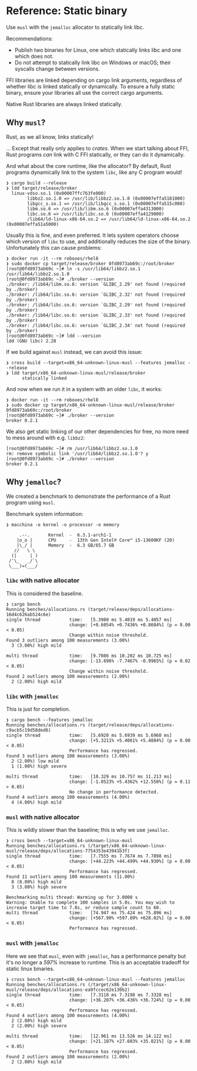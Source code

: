 # Reference: Static binary

Use `musl` with the `jemalloc` allocator to statically link libc.

Recommendations:
- Publish two binaries for Linux, one which statically links libc and one which does not.
- Do not attempt to statically link libc on Windows or macOS; their syscalls change between versions.

FFI libraries are linked depending on cargo link arguments, regardless of whether libc is linked
statically or dynamically. To ensure a fully static binary, ensure your libraries all use
the correct cargo arguments.

Native Rust libraries are always linked statically.

## Why `musl`?

Rust, as we all know, links statically!

... Except that really only applies to _crates_. When we start talking about FFI,
Rust programs _can_ link with C FFI statically, or they can do it dynamically.

And what about the core runtime, like the allocator? By default, Rust programs
dynamically link to the system `libc`, like any C program would!

```
❯ cargo build --release
❯ ldd target/release/broker
  linux-vdso.so.1 (0x00007ffc763fe000)
        libbz2.so.1.0 => /usr/lib/libbz2.so.1.0 (0x00007effa5181000)
        libgcc_s.so.1 => /usr/lib/libgcc_s.so.1 (0x00007effa515c000)
        libm.so.6 => /usr/lib/libm.so.6 (0x00007effa4313000)
        libc.so.6 => /usr/lib/libc.so.6 (0x00007effa4129000)
        /lib64/ld-linux-x86-64.so.2 => /usr/lib64/ld-linux-x86-64.so.2 (0x00007effa51a5000)
```

Usually this is fine, and even preferred. It lets system operators choose which
version of `libc` to use, and additionally reduces the size of the binary.
Unfortunately this can cause problems:

```
❯ docker run -it --rm roboxes/rhel8
❯ sudo docker cp target/release/broker 0fd8973ab69c:/root/broker
[root@0fd8973ab69c ~]# ln -s /usr/lib64/libbz2.so.1 /usr/lib64/libbz2.so.1.0
[root@0fd8973ab69c ~]# ./broker --version
./broker: /lib64/libm.so.6: version `GLIBC_2.29' not found (required by ./broker)
./broker: /lib64/libc.so.6: version `GLIBC_2.32' not found (required by ./broker)
./broker: /lib64/libc.so.6: version `GLIBC_2.29' not found (required by ./broker)
./broker: /lib64/libc.so.6: version `GLIBC_2.33' not found (required by ./broker)
./broker: /lib64/libc.so.6: version `GLIBC_2.34' not found (required by ./broker)
[root@0fd8973ab69c ~]# ldd --version
ldd (GNU libc) 2.28
```

If we build against `musl` instead, we can avoid this issue:

```
❯ cross build --target=x86_64-unknown-linux-musl --features jemalloc --release
❯ ldd target/x86_64-unknown-linux-musl/release/broker
      statically linked
```

And now when we run it in a system with an older `libc`, it works:

```
❯ docker run -it --rm roboxes/rhel8
❯ sudo docker cp target/x86_64-unknown-linux-musl/release/broker 0fd8973ab69c:/root/broker
[root@0fd8973ab69c ~]# ./broker --version
broker 0.2.1
```

We also get static linking of our other dependencies for free,
no more need to mess around with e.g. `libbz2`:

```
[root@0fd8973ab69c ~]# rm /usr/lib64/libbz2.so.1.0
rm: remove symbolic link '/usr/lib64/libbz2.so.1.0'? y
[root@0fd8973ab69c ~]# ./broker --version
broker 0.2.1
```

## Why `jemalloc`?

We created a benchmark to demonstrate the performance of a Rust program using `musl`.

Benchmark system information:
```
❯ macchina -o kernel -o processor -o memory
                                                                
     .--.       Kernel  -  6.3.1-arch1-1                        
    |o_o |      CPU     -  13th Gen Intel® Core™ i5-13600KF (20)
    |\_/ |      Memory  -  6.3 GB/65.7 GB                       
   //   \ \                                                     
  (|     | )                                                    
 /'\_   _/`\                                                    
 \___)=(___/ 
```

### `libc` with native allocator

This is considered the baseline.

```
❯ cargo bench
Running benches/allocations.rs (target/release/deps/allocations-16d4c626ab524c6e)
single thread           time:   [5.3980 ms 5.4019 ms 5.4057 ms]
                        change: [+0.6054% +0.7436% +0.8604%] (p = 0.00 < 0.05)
                        Change within noise threshold.
Found 3 outliers among 100 measurements (3.00%)
  3 (3.00%) high mild

multi thread            time:   [9.7086 ms 10.202 ms 10.725 ms]
                        change: [-13.696% -7.7467% -0.9965%] (p = 0.02 < 0.05)
                        Change within noise threshold.
Found 2 outliers among 100 measurements (2.00%)
  2 (2.00%) high mild
```

### `libc` with `jemalloc`

This is just for completion.

```
❯ cargo bench --features jemalloc
Running benches/allocations.rs (target/release/deps/allocations-c9acb5c19d58ded6)
single thread           time:   [5.6920 ms 5.6939 ms 5.6960 ms]
                        change: [+5.3211% +5.4061% +5.4884%] (p = 0.00 < 0.05)
                        Performance has regressed.
Found 3 outliers among 100 measurements (3.00%)
  2 (2.00%) low mild
  1 (1.00%) high severe

multi thread            time:   [10.329 ms 10.757 ms 11.213 ms]
                        change: [-1.0523% +5.4362% +12.550%] (p = 0.11 > 0.05)
                        No change in performance detected.
Found 4 outliers among 100 measurements (4.00%)
  4 (4.00%) high mild
```

### `musl` with native allocator

This is wildly slower than the baseline; this is why we use `jemalloc`.

```
❯ cross bench --target=x86_64-unknown-linux-musl
Running benches/allocations.rs (/target/x86_64-unknown-linux-musl/release/deps/allocations-7754353e43941b3f)
single thread           time:   [7.7555 ms 7.7674 ms 7.7898 ms]
                        change: [+44.223% +44.499% +44.930%] (p = 0.00 < 0.05)
                        Performance has regressed.
Found 11 outliers among 100 measurements (11.00%)
  8 (8.00%) high mild
  3 (3.00%) high severe

Benchmarking multi thread: Warming up for 3.0000 s
Warning: Unable to complete 100 samples in 5.0s. You may wish to increase target time to 7.8s, or reduce sample count to 60.
multi thread            time:   [74.947 ms 75.424 ms 75.896 ms]
                        change: [+567.90% +597.89% +628.02%] (p = 0.00 < 0.05)
                        Performance has regressed.
```

### `musl` with `jemalloc`

Here we see that `musl`, even with `jemalloc`, has a performance penalty but it's no longer a _597%_ increase to runtime.
This is an acceptable tradeoff for static linux binaries.

```
❯ cross bench --target=x86_64-unknown-linux-musl --features jemalloc
Running benches/allocations.rs (/target/x86_64-unknown-linux-musl/release/deps/allocations-ea9fccec62e130b2)
single thread           time:   [7.3118 ms 7.3198 ms 7.3328 ms]
                        change: [+36.207% +36.436% +36.724%] (p = 0.00 < 0.05)
                        Performance has regressed.
Found 4 outliers among 100 measurements (4.00%)
  2 (2.00%) high mild
  2 (2.00%) high severe

multi thread            time:   [12.961 ms 13.526 ms 14.122 ms]
                        change: [+21.107% +27.603% +35.021%] (p = 0.00 < 0.05)
                        Performance has regressed.
Found 2 outliers among 100 measurements (2.00%)
  2 (2.00%) high mild
```
